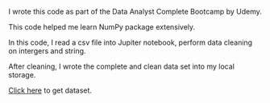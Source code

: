 I wrote this code as part of the Data Analyst Complete Bootcamp by Udemy.

This code helped me learn NumPy package extensively.

In this code, I read a csv file into Jupiter notebook, perform data cleaning on intergers and string.

After cleaning, I wrote the complete and clean data set into my local storage.

[Click here](https://www.dropbox.com/sh/z8co7z2g69gjcl1/AADw8a1TXigktgib2nAKYA7ca?dl=0) to get dataset.
